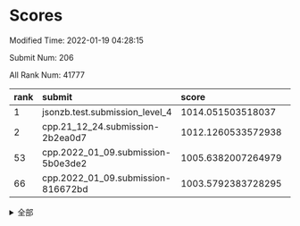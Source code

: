 # Scores

Modified Time: 2022-01-19 04:28:15

Submit Num: 206

All Rank Num: 41777

| rank |               submit               |       score        |       sigma        | pk_num |
| :--- | :--------------------------------- | :----------------- | :----------------- | :----- |
| 1    | jsonzb.test.submission_level_4     | 1014.051503518037  | 0.8404633697776127 | 739    |
| 2    | cpp.21_12_24.submission-2b2ea0d7   | 1012.1260533572938 | 0.801562622384536  | 816    |
| 53   | cpp.2022_01_09.submission-5b0e3de2 | 1005.6382007264979 | 0.739676789852889  | 813    |
| 66   | cpp.2022_01_09.submission-816672bd | 1003.5792383728295 | 0.7188158850998366 | 813    |


<details>
<summary>全部</summary>

| rank |                 submit                 |       score        |       sigma        | pk_num |
| :--- | :------------------------------------- | :----------------- | :----------------- | :----- |
| 1    | jsonzb.test.submission_level_4         | 1014.051503518037  | 0.8404633697776127 | 739    |
| 2    | cpp.21_12_24.submission-2b2ea0d7       | 1012.1260533572938 | 0.801562622384536  | 816    |
| 3    | gobigger.level_3.submission_level_3_34 | 1011.8915866492512 | 0.7786074142267804 | 816    |
| 4    | gobigger.level_3.submission_level_3_49 | 1011.5155424022129 | 0.7551159184342787 | 808    |
| 5    | gobigger.level_3.submission_level_3_17 | 1011.1067635185518 | 0.7556340789721677 | 812    |
| 6    | gobigger.level_3.submission_level_3_41 | 1011.0852283753045 | 0.7690554456322719 | 813    |
| 7    | gobigger.level_3.submission_level_3_36 | 1011.0663969621199 | 0.7846132897270925 | 811    |
| 8    | gobigger.level_3.submission_level_3_13 | 1010.957169686563  | 0.7666388431654166 | 811    |
| 9    | gobigger.level_3.submission_level_3_3  | 1010.8733535938135 | 0.7561052357764698 | 813    |
| 10   | gobigger.level_3.submission_level_3_16 | 1010.8507818497881 | 0.7765790356965636 | 810    |
| 11   | gobigger.level_3.submission_level_3_31 | 1010.8313527609918 | 0.7585921539662089 | 808    |
| 12   | gobigger.level_3.submission_level_3_7  | 1010.6870785589824 | 0.7510069587529947 | 813    |
| 13   | gobigger.level_3.submission_level_3_45 | 1010.544207207404  | 0.7511938819188418 | 812    |
| 14   | gobigger.level_3.submission_level_3_1  | 1010.5302461798699 | 0.7560951251459929 | 809    |
| 15   | gobigger.level_3.submission_level_3_48 | 1010.4956841759617 | 0.7423696001432731 | 811    |
| 16   | gobigger.level_3.submission_level_3_2  | 1010.4702853542558 | 0.7362879437537844 | 815    |
| 17   | gobigger.level_3.submission_level_3_21 | 1010.3713350081135 | 0.7748458530267435 | 810    |
| 18   | gobigger.level_3.submission_level_3_28 | 1010.2942026765674 | 0.7529484563963884 | 812    |
| 19   | gobigger.level_3.submission_level_3_0  | 1010.1773755475147 | 0.7628043030977802 | 817    |
| 20   | gobigger.level_3.submission_level_3_27 | 1010.1649095243343 | 0.7719489131902896 | 811    |
| 21   | gobigger.level_3.submission_level_3_12 | 1010.1630772348813 | 0.7569584725157364 | 809    |
| 22   | gobigger.level_3.submission_level_3_26 | 1010.1194272037927 | 0.741929287227692  | 809    |
| 23   | gobigger.level_3.submission_level_3_32 | 1010.1170929965206 | 0.755563382706255  | 816    |
| 24   | gobigger.level_3.submission_level_3_8  | 1010.1122571883328 | 0.7435365692702629 | 817    |
| 25   | gobigger.level_3.submission_level_3_5  | 1010.0443277056265 | 0.7590189802309196 | 808    |
| 26   | gobigger.level_3.submission_level_3_15 | 1010.0068276584825 | 0.7223370357176677 | 812    |
| 27   | gobigger.level_3.submission_level_3_43 | 1009.9631646892351 | 0.7678750000066192 | 815    |
| 28   | gobigger.level_3.submission_level_3_40 | 1009.8906849536679 | 0.743668727149747  | 814    |
| 29   | gobigger.level_3.submission_level_3_18 | 1009.8812097760525 | 0.7751184809565085 | 810    |
| 30   | gobigger.level_3.submission_level_3_19 | 1009.8745320438549 | 0.7485203916873838 | 806    |
| 31   | gobigger.level_3.submission_level_3_11 | 1009.8488572182583 | 0.7413092382462667 | 806    |
| 32   | gobigger.level_3.submission_level_3_29 | 1009.8236351678893 | 0.7465637204955307 | 814    |
| 33   | gobigger.level_3.submission_level_3_6  | 1009.7223958870479 | 0.7552116515451185 | 810    |
| 34   | gobigger.level_3.submission_level_3_37 | 1009.596761128188  | 0.7440085669379208 | 815    |
| 35   | gobigger.level_3.submission_level_3_42 | 1009.5153391067013 | 0.738441190669226  | 812    |
| 36   | gobigger.level_3.submission_level_3_22 | 1009.5045445597241 | 0.7401089498726237 | 811    |
| 37   | gobigger.level_3.submission_level_3_20 | 1009.4602881150307 | 0.7472364034353682 | 809    |
| 38   | gobigger.level_3.submission_level_3_47 | 1009.4584463139573 | 0.7367593194409389 | 813    |
| 39   | gobigger.level_3.submission_level_3_35 | 1009.4194088744848 | 0.7462015839375014 | 812    |
| 40   | gobigger.level_3.submission_level_3_33 | 1009.4160854997031 | 0.7619456258857247 | 815    |
| 41   | gobigger.level_3.submission_level_3_38 | 1009.4144507799406 | 0.7310219895546384 | 812    |
| 42   | gobigger.level_3.submission_level_3_46 | 1009.2577754182312 | 0.7392852823897079 | 808    |
| 43   | gobigger.level_3.submission_level_3_39 | 1009.0947255222075 | 0.7571684213615126 | 813    |
| 44   | gobigger.level_3.submission_level_3_30 | 1009.0398344467236 | 0.7337901052395118 | 811    |
| 45   | gobigger.level_3.submission_level_3_25 | 1008.9253377043842 | 0.7586809650270995 | 808    |
| 46   | gobigger.level_3.submission_level_3_10 | 1008.4536640309926 | 0.7437241357156229 | 812    |
| 47   | gobigger.level_3.submission_level_3_24 | 1008.3671307221784 | 0.7441886188942511 | 812    |
| 48   | gobigger.level_3.submission_level_3_23 | 1008.3530241032643 | 0.740889914337771  | 808    |
| 49   | gobigger.level_3.submission_level_3_4  | 1008.0907565005189 | 0.7267866166796801 | 806    |
| 50   | gobigger.level_3.submission_level_3_44 | 1007.9740841930435 | 0.7331607702621826 | 809    |
| 51   | gobigger.level_3.submission_level_3_14 | 1007.7336770163255 | 0.7331336528261009 | 814    |
| 52   | gobigger.level_3.submission_level_3_9  | 1007.697294128218  | 0.7446219959955858 | 810    |
| 53   | cpp.2022_01_09.submission-5b0e3de2     | 1005.6382007264979 | 0.739676789852889  | 813    |
| 54   | gobigger.level_1.submission_level_1_10 | 1004.3008771409633 | 0.7183889351041878 | 814    |
| 55   | gobigger.level_1.submission_level_1_49 | 1004.2993536832188 | 0.7111100053692043 | 815    |
| 56   | gobigger.level_1.submission_level_1_2  | 1004.185356629744  | 0.7145128398968074 | 808    |
| 57   | gobigger.level_1.submission_level_1_22 | 1004.1208438221194 | 0.724798661992658  | 813    |
| 58   | gobigger.level_1.submission_level_1_4  | 1004.1028590242681 | 0.7240702154205786 | 811    |
| 59   | gobigger.level_1.submission_level_1_45 | 1004.0712744503769 | 0.7207655946682962 | 812    |
| 60   | gobigger.level_1.submission_level_1_28 | 1003.9731026953647 | 0.7225093228609047 | 815    |
| 61   | gobigger.level_1.submission_level_1_0  | 1003.963791891866  | 0.7060059187150446 | 817    |
| 62   | gobigger.level_1.submission_level_1_7  | 1003.8118591970272 | 0.7275781234513502 | 812    |
| 63   | gobigger.level_1.submission_level_1_43 | 1003.7448345671004 | 0.7241097561646801 | 812    |
| 64   | gobigger.level_1.submission_level_1_21 | 1003.6959554129908 | 0.7237644862493111 | 804    |
| 65   | gobigger.level_1.submission_level_1_38 | 1003.5798727605763 | 0.7035584539887687 | 813    |
| 66   | cpp.2022_01_09.submission-816672bd     | 1003.5792383728295 | 0.7188158850998366 | 813    |
| 67   | gobigger.level_1.submission_level_1_5  | 1003.5737718710221 | 0.715337033158784  | 807    |
| 68   | gobigger.level_1.submission_level_1_19 | 1003.5280022339557 | 0.7207376297233611 | 813    |
| 69   | gobigger.level_1.submission_level_1_44 | 1003.5178845574486 | 0.7346849405384379 | 816    |
| 70   | gobigger.level_1.submission_level_1_36 | 1003.5165121114801 | 0.7106129468437798 | 814    |
| 71   | gobigger.level_1.submission_level_1_41 | 1003.5060217772761 | 0.7200861543781754 | 810    |
| 72   | gobigger.level_1.submission_level_1_27 | 1003.5048603908887 | 0.7201497190674107 | 809    |
| 73   | gobigger.level_1.submission_level_1_32 | 1003.457236871434  | 0.7180813321856874 | 812    |
| 74   | gobigger.level_1.submission_level_1_15 | 1003.4565388025145 | 0.7318199353554374 | 815    |
| 75   | gobigger.level_1.submission_level_1_13 | 1003.431206537394  | 0.7200198801131915 | 812    |
| 76   | gobigger.level_1.submission_level_1_18 | 1003.2897105205468 | 0.7319119387133765 | 807    |
| 77   | gobigger.level_1.submission_level_1_48 | 1003.2177321892568 | 0.7236485679687708 | 808    |
| 78   | gobigger.level_1.submission_level_1_3  | 1003.2112374099079 | 0.7146693696602102 | 811    |
| 79   | gobigger.level_1.submission_level_1_24 | 1003.1987801455044 | 0.7244461828502211 | 811    |
| 80   | gobigger.level_1.submission_level_1_9  | 1003.1207205220238 | 0.7193925152590331 | 814    |
| 81   | gobigger.level_1.submission_level_1_31 | 1003.0975704588336 | 0.7195953179586911 | 809    |
| 82   | gobigger.level_1.submission_level_1_34 | 1003.0264272039393 | 0.7192694259327252 | 811    |
| 83   | gobigger.level_1.submission_level_1_35 | 1002.9672792534527 | 0.7177990934044524 | 811    |
| 84   | gobigger.level_1.submission_level_1_8  | 1002.9612102531675 | 0.7381956401354861 | 809    |
| 85   | gobigger.level_1.submission_level_1_1  | 1002.9302734420229 | 0.7200721537852994 | 808    |
| 86   | gobigger.level_1.submission_level_1_11 | 1002.8620440756159 | 0.7164654055541037 | 810    |
| 87   | gobigger.level_1.submission_level_1_12 | 1002.8452028718176 | 0.706560575840844  | 816    |
| 88   | gobigger.level_1.submission_level_1_46 | 1002.8284373493185 | 0.7150961124976541 | 807    |
| 89   | gobigger.level_1.submission_level_1_47 | 1002.8201622810627 | 0.7205440365531146 | 809    |
| 90   | gobigger.level_1.submission_level_1_6  | 1002.7413291294394 | 0.7163412505948804 | 812    |
| 91   | gobigger.level_1.submission_level_1_42 | 1002.7342472795677 | 0.7068409998618692 | 810    |
| 92   | gobigger.level_1.submission_level_1_39 | 1002.7255823414381 | 0.7206531843157562 | 812    |
| 93   | gobigger.level_1.submission_level_1_23 | 1002.647768484539  | 0.7075837750163714 | 815    |
| 94   | gobigger.level_1.submission_level_1_26 | 1002.6375341443203 | 0.7227998655508224 | 809    |
| 95   | gobigger.level_1.submission_level_1_16 | 1002.6262918925214 | 0.7267006614249785 | 813    |
| 96   | gobigger.level_1.submission_level_1_29 | 1002.5658147701289 | 0.7213405551889717 | 811    |
| 97   | gobigger.level_1.submission_level_1_17 | 1002.52949155487   | 0.7218883853521272 | 811    |
| 98   | gobigger.level_1.submission_level_1_37 | 1002.478783697707  | 0.7181315363629357 | 813    |
| 99   | gobigger.level_1.submission_level_1_33 | 1002.3399566828922 | 0.7138553510665628 | 809    |
| 100  | gobigger.level_1.submission_level_1_20 | 1002.1859585525639 | 0.7195286477125857 | 810    |
| 101  | gobigger.level_1.submission_level_1_30 | 1002.1614462112613 | 0.7226319268253601 | 811    |
| 102  | gobigger.level_1.submission_level_1_25 | 1002.0251733930862 | 0.7361085947907648 | 810    |
| 103  | gobigger.level_1.submission_level_1_14 | 1001.9689628391383 | 0.73275409306845   | 810    |
| 104  | gobigger.level_1.submission_level_1_40 | 1001.4645954622221 | 0.7062680383104654 | 809    |
| 105  | gobigger.random.submission_random_34   | 997.3492094320835  | 0.7206315046595092 | 811    |
| 106  | gobigger.random.submission_random_43   | 996.9312212147053  | 0.70275786867117   | 809    |
| 107  | gobigger.random.submission_random_13   | 996.906574141252   | 0.7135895256790443 | 817    |
| 108  | gobigger.random.submission_random_8    | 996.8682889027303  | 0.6983284156024512 | 811    |
| 109  | gobigger.random.submission_random_3    | 996.8387213366681  | 0.7297889685881285 | 817    |
| 110  | gobigger.random.submission_random_42   | 996.7871562431453  | 0.7254422428121409 | 813    |
| 111  | gobigger.random.submission_random_36   | 996.7546771244486  | 0.721135763139478  | 812    |
| 112  | gobigger.random.submission_random_25   | 996.7149326327836  | 0.7155125677270713 | 810    |
| 113  | gobigger.random.submission_random_1    | 996.6912247839259  | 0.7094369479772179 | 812    |
| 114  | gobigger.random.submission_random_12   | 996.6697468286582  | 0.7196588106716175 | 809    |
| 115  | gobigger.random.submission_random_27   | 996.6480480079834  | 0.716734798004508  | 811    |
| 116  | gobigger.random.submission_random_10   | 996.5639308532479  | 0.7114109702407219 | 814    |
| 117  | gobigger.random.submission_random_24   | 996.5134989827623  | 0.7102711334807938 | 813    |
| 118  | gobigger.random.submission_random_21   | 996.4960369054257  | 0.7170486003798396 | 814    |
| 119  | gobigger.random.submission_random_15   | 996.4914624855626  | 0.7180456222484323 | 807    |
| 120  | gobigger.random.submission_random_18   | 996.4513186893923  | 0.7178902348015506 | 812    |
| 121  | gobigger.random.submission_random_45   | 996.3655218581665  | 0.7179820075442761 | 808    |
| 122  | gobigger.random.submission_random_14   | 996.3354207639927  | 0.7137857282397632 | 816    |
| 123  | gobigger.random.submission_random_39   | 996.328174551708   | 0.7245171397642366 | 812    |
| 124  | gobigger.random.submission_random_46   | 996.2783424595948  | 0.698471253124868  | 809    |
| 125  | gobigger.random.submission_random_0    | 996.0611939634146  | 0.7140809448261028 | 813    |
| 126  | gobigger.random.submission_random_19   | 996.0560498302434  | 0.7089087564238287 | 812    |
| 127  | gobigger.random.submission_random_29   | 996.0281077682074  | 0.7274765181318616 | 803    |
| 128  | gobigger.random.submission_random_31   | 996.0223537531439  | 0.7127823089493789 | 815    |
| 129  | gobigger.random.submission_random_17   | 995.9971158929976  | 0.7270774795741183 | 809    |
| 130  | gobigger.random.submission_random_47   | 995.9643016186026  | 0.7116243718323885 | 811    |
| 131  | gobigger.random.submission_random_49   | 995.9387486009066  | 0.7144742256753221 | 812    |
| 132  | gobigger.random.submission_random_5    | 995.8526004655268  | 0.7425281817586843 | 809    |
| 133  | gobigger.random.submission_random_44   | 995.8386193977051  | 0.7184038811004896 | 809    |
| 134  | gobigger.random.submission_random_23   | 995.8363709420876  | 0.7236198925130337 | 812    |
| 135  | gobigger.random.submission_random_4    | 995.7703291132957  | 0.7140393386593036 | 810    |
| 136  | gobigger.random.submission_random_33   | 995.7271544234626  | 0.7040374872275437 | 814    |
| 137  | gobigger.random.submission_random_32   | 995.576644479653   | 0.742137649207009  | 810    |
| 138  | gobigger.random.submission_random_40   | 995.5610237740452  | 0.7113494537134203 | 811    |
| 139  | gobigger.random.submission_random_16   | 995.5379558480223  | 0.713002824510937  | 816    |
| 140  | gobigger.random.submission_random_26   | 995.5043077746208  | 0.7070480915026266 | 813    |
| 141  | gobigger.random.submission_random_41   | 995.44760336282    | 0.7250652592855591 | 816    |
| 142  | gobigger.random.submission_random_48   | 995.3941981854152  | 0.7069011267077328 | 813    |
| 143  | gobigger.random.submission_random_30   | 995.388189898101   | 0.721541353903824  | 811    |
| 144  | gobigger.random.submission_random_6    | 995.3831343242508  | 0.7218225076497495 | 814    |
| 145  | gobigger.random.submission_random_38   | 995.3584104635661  | 0.7062468459967206 | 815    |
| 146  | gobigger.random.submission_random_37   | 995.2886230536535  | 0.7221010011553063 | 811    |
| 147  | gobigger.random.submission_random_22   | 995.2053897642251  | 0.7163016969817542 | 813    |
| 148  | gobigger.random.submission_random_35   | 995.1365269900608  | 0.7276437909900961 | 812    |
| 149  | gobigger.random.submission_random_11   | 995.0728861240424  | 0.7258171302528633 | 813    |
| 150  | gobigger.random.submission_random_9    | 994.9566888446968  | 0.7164004307052722 | 810    |
| 151  | gobigger.random.submission_random_7    | 994.8462386755621  | 0.7196132027177237 | 810    |
| 152  | gobigger.random.submission_random_28   | 994.8296730993494  | 0.7104557200397177 | 808    |
| 153  | gobigger.random.submission_random_20   | 994.8237331271589  | 0.7269367948990381 | 812    |
| 154  | gobigger.random.submission_random_2    | 994.7812013597025  | 0.7108000052247914 | 813    |
| 155  | gobigger.level_2.submission_level_2_33 | 994.4365493964228  | 0.7315332351228985 | 814    |
| 156  | gobigger.level_2.submission_level_2_45 | 994.2840354674197  | 0.7361376464692894 | 814    |
| 157  | gobigger.level_2.submission_level_2_38 | 993.8601315274312  | 0.7407020350544131 | 813    |
| 158  | gobigger.level_2.submission_level_2_21 | 993.6983519817471  | 0.7531299863288295 | 805    |
| 159  | gobigger.level_2.submission_level_2_20 | 993.4875859282668  | 0.7422875478421564 | 813    |
| 160  | gobigger.level_2.submission_level_2_31 | 993.3501398759851  | 0.7424072420473209 | 814    |
| 161  | gobigger.level_2.submission_level_2_5  | 993.0332002748223  | 0.7331608532392037 | 814    |
| 162  | gobigger.level_2.submission_level_2_29 | 992.998787911171   | 0.7507761628110036 | 809    |
| 163  | gobigger.level_2.submission_level_2_25 | 992.9022400223315  | 0.7415401591498032 | 812    |
| 164  | gobigger.level_2.submission_level_2_41 | 992.8455574900315  | 0.7426675582834683 | 812    |
| 165  | gobigger.level_2.submission_level_2_2  | 992.7787819449055  | 0.7547039877759094 | 807    |
| 166  | gobigger.level_2.submission_level_2_34 | 992.7404746666017  | 0.7492450578352414 | 812    |
| 167  | gobigger.level_2.submission_level_2_27 | 992.7071417229781  | 0.7378191296584025 | 813    |
| 168  | gobigger.level_2.submission_level_2_37 | 992.706433247357   | 0.7693090684538142 | 803    |
| 169  | gobigger.level_2.submission_level_2_0  | 992.6009769617475  | 0.7319689880637965 | 806    |
| 170  | gobigger.level_2.submission_level_2_15 | 992.5931029726644  | 0.7532844321600443 | 815    |
| 171  | gobigger.level_2.submission_level_2_42 | 992.5700986480903  | 0.7548320448414094 | 805    |
| 172  | gobigger.level_2.submission_level_2_40 | 992.5571075285659  | 0.73534381704559   | 814    |
| 173  | gobigger.level_2.submission_level_2_4  | 992.5147197087344  | 0.749292555184797  | 809    |
| 174  | gobigger.level_2.submission_level_2_17 | 992.4875835998791  | 0.7296587511908851 | 807    |
| 175  | gobigger.level_2.submission_level_2_13 | 992.3422446870168  | 0.7518946374633635 | 812    |
| 176  | gobigger.level_2.submission_level_2_24 | 992.3331164752989  | 0.7448080544986403 | 814    |
| 177  | gobigger.level_2.submission_level_2_47 | 992.2792478913706  | 0.7611726452344482 | 811    |
| 178  | gobigger.level_2.submission_level_2_3  | 992.2451725666931  | 0.7398208828075931 | 812    |
| 179  | gobigger.level_2.submission_level_2_44 | 992.2136960016875  | 0.7634576920448057 | 810    |
| 180  | gobigger.level_2.submission_level_2_49 | 992.1895961450831  | 0.7650991033565129 | 811    |
| 181  | gobigger.level_2.submission_level_2_35 | 992.1857529158619  | 0.7639396804981003 | 811    |
| 182  | gobigger.level_2.submission_level_2_7  | 992.1691825267463  | 0.7574960253009737 | 809    |
| 183  | gobigger.level_2.submission_level_2_8  | 992.1648502233736  | 0.7408958149227654 | 816    |
| 184  | gobigger.level_2.submission_level_2_9  | 992.1176340472158  | 0.7377965064405279 | 812    |
| 185  | gobigger.level_2.submission_level_2_46 | 992.0983796164215  | 0.7647458624789193 | 811    |
| 186  | gobigger.level_2.submission_level_2_36 | 991.9429962866068  | 0.7466376703038954 | 811    |
| 187  | gobigger.level_2.submission_level_2_18 | 991.8107360259504  | 0.7361038538925425 | 811    |
| 188  | gobigger.level_2.submission_level_2_26 | 991.6944849753276  | 0.7460101744271648 | 816    |
| 189  | gobigger.level_2.submission_level_2_32 | 991.6263010883534  | 0.7804687720661497 | 817    |
| 190  | gobigger.level_2.submission_level_2_39 | 991.5190937805494  | 0.7612792927848692 | 814    |
| 191  | gobigger.level_2.submission_level_2_43 | 991.5051543883125  | 0.7466182819585876 | 819    |
| 192  | gobigger.level_2.submission_level_2_14 | 991.427770186438   | 0.7784052669500963 | 815    |
| 193  | gobigger.level_2.submission_level_2_12 | 991.3729068220161  | 0.7579718816183414 | 812    |
| 194  | gobigger.level_2.submission_level_2_16 | 991.1780152228552  | 0.752950914263468  | 816    |
| 195  | gobigger.level_2.submission_level_2_48 | 991.1642334894398  | 0.7518052818726323 | 813    |
| 196  | gobigger.level_2.submission_level_2_11 | 991.0919989423959  | 0.7463995095641262 | 816    |
| 197  | gobigger.level_2.submission_level_2_6  | 990.7532718119386  | 0.7558339954313624 | 813    |
| 198  | gobigger.level_2.submission_level_2_28 | 990.6224697827608  | 0.7631348187933898 | 817    |
| 199  | gobigger.level_2.submission_level_2_30 | 990.4164896002827  | 0.7747553841106736 | 809    |
| 200  | gobigger.level_2.submission_level_2_1  | 990.3906453718535  | 0.7699304341983741 | 810    |
| 201  | gobigger.level_2.submission_level_2_10 | 990.1940247746446  | 0.7646839081933747 | 807    |
| 202  | gobigger.level_2.submission_level_2_22 | 990.0191278334673  | 0.752613249999269  | 815    |
| 203  | gobigger.level_2.submission_level_2_19 | 989.3184778808364  | 0.7717455949562075 | 813    |
| 204  | gobigger.level_2.submission_level_2_23 | 989.2630125559024  | 0.7827909890154205 | 811    |
| 205  | gobigger.none.submission_none_1        | 976.7662672345597  | 1.3511873880612577 | 804    |
| 206  | gobigger.none.submission_none_0        | 975.910908362794   | 1.4105558055232728 | 816    |

</details>